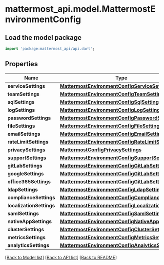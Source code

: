 # mattermost_api.model.MattermostEnvironmentConfig

## Load the model package
```dart
import 'package:mattermost_api/api.dart';
```

## Properties
Name | Type | Description | Notes
------------ | ------------- | ------------- | -------------
**serviceSettings** | [**MattermostEnvironmentConfigServiceSettings**](MattermostEnvironmentConfigServiceSettings.md) |  | [optional] 
**teamSettings** | [**MattermostEnvironmentConfigTeamSettings**](MattermostEnvironmentConfigTeamSettings.md) |  | [optional] 
**sqlSettings** | [**MattermostEnvironmentConfigSqlSettings**](MattermostEnvironmentConfigSqlSettings.md) |  | [optional] 
**logSettings** | [**MattermostEnvironmentConfigLogSettings**](MattermostEnvironmentConfigLogSettings.md) |  | [optional] 
**passwordSettings** | [**MattermostEnvironmentConfigPasswordSettings**](MattermostEnvironmentConfigPasswordSettings.md) |  | [optional] 
**fileSettings** | [**MattermostEnvironmentConfigFileSettings**](MattermostEnvironmentConfigFileSettings.md) |  | [optional] 
**emailSettings** | [**MattermostEnvironmentConfigEmailSettings**](MattermostEnvironmentConfigEmailSettings.md) |  | [optional] 
**rateLimitSettings** | [**MattermostEnvironmentConfigRateLimitSettings**](MattermostEnvironmentConfigRateLimitSettings.md) |  | [optional] 
**privacySettings** | [**MattermostConfigPrivacySettings**](MattermostConfigPrivacySettings.md) |  | [optional] 
**supportSettings** | [**MattermostEnvironmentConfigSupportSettings**](MattermostEnvironmentConfigSupportSettings.md) |  | [optional] 
**gitLabSettings** | [**MattermostEnvironmentConfigGitLabSettings**](MattermostEnvironmentConfigGitLabSettings.md) |  | [optional] 
**googleSettings** | [**MattermostEnvironmentConfigGitLabSettings**](MattermostEnvironmentConfigGitLabSettings.md) |  | [optional] 
**office365Settings** | [**MattermostEnvironmentConfigGitLabSettings**](MattermostEnvironmentConfigGitLabSettings.md) |  | [optional] 
**ldapSettings** | [**MattermostEnvironmentConfigLdapSettings**](MattermostEnvironmentConfigLdapSettings.md) |  | [optional] 
**complianceSettings** | [**MattermostEnvironmentConfigComplianceSettings**](MattermostEnvironmentConfigComplianceSettings.md) |  | [optional] 
**localizationSettings** | [**MattermostEnvironmentConfigLocalizationSettings**](MattermostEnvironmentConfigLocalizationSettings.md) |  | [optional] 
**samlSettings** | [**MattermostEnvironmentConfigSamlSettings**](MattermostEnvironmentConfigSamlSettings.md) |  | [optional] 
**nativeAppSettings** | [**MattermostEnvironmentConfigNativeAppSettings**](MattermostEnvironmentConfigNativeAppSettings.md) |  | [optional] 
**clusterSettings** | [**MattermostEnvironmentConfigClusterSettings**](MattermostEnvironmentConfigClusterSettings.md) |  | [optional] 
**metricsSettings** | [**MattermostEnvironmentConfigMetricsSettings**](MattermostEnvironmentConfigMetricsSettings.md) |  | [optional] 
**analyticsSettings** | [**MattermostEnvironmentConfigAnalyticsSettings**](MattermostEnvironmentConfigAnalyticsSettings.md) |  | [optional] 

[[Back to Model list]](../README.md#documentation-for-models) [[Back to API list]](../README.md#documentation-for-api-endpoints) [[Back to README]](../README.md)


